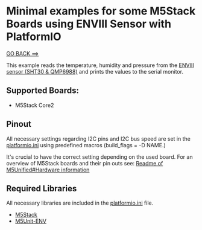 # Minimal examples for some M5Stack Boards using ENVIII Sensor with PlatformIO

[GO BACK ==>](../README.md)

This example reads the temperature, humidity and pressure from the [ENVIII sensor (SHT30 & QMP6988)](https://docs.m5stack.com/en/unit/envIII) and prints the values to the serial monitor.

## Supported Boards:
- M5Stack Core2 

## Pinout

All necessary settings regarding I2C pins and I2C bus speed are set in the [platformio.ini](platformio.ini) using predefined macros (build_flags = -D NAME.)

It's crucial to have the correct setting depending on the used board. For an overview of M5Stack boards and their pin outs see: [Readme of M5Unified#Hardware information](https://github.com/m5stack/M5Unified?tab=readme-ov-file#hardware-information)


## Required Libraries
All necessary libraries are included in the [platformio.ini](platformio.ini) file.
- [M5Stack](https://github.com/m5stack/m5stack)
- [M5Unit-ENV](https://github.com/m5stack/M5Unit-ENV)